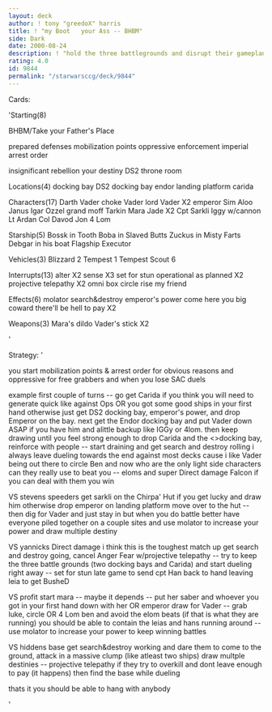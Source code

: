 ```yaml
---
layout: deck
author: ! tony "greedoX" harris
title: ! "my Boot   your Ass -- BHBM"
side: Dark
date: 2000-08-24
description: ! "hold the three battlegrounds and disrupt their gameplan with a mix of direct damage, drains, and winning duels"
rating: 4.0
id: 9844
permalink: "/starwarsccg/deck/9844"
---
```

Cards: 

'Starting(8)

BHBM/Take your Father's Place

prepared defenses
mobilization points
oppressive enforcement
imperial arrest order

insignificant rebellion
your destiny
DS2 throne room

Locations(4)
 docking bay
DS2 docking bay
endor landing platform
carida

Characters(17)
Darth Vader
choke Vader
lord Vader X2
emperor
Sim Aloo
Janus
Igar
Ozzel
grand moff Tarkin
Mara Jade X2
Cpt Sarkli
Iggy w/cannon
Lt Ardan
Col Davod Jon
4 Lom


Starship(5)
Bossk in Tooth
Boba in Slaved Butts
Zuckus in Misty Farts
Debgar in his boat
Flagship Executor

Vehicles(3)
Blizzard 2
Tempest 1
Tempest Scout 6

Interrupts(13)
alter X2
sense X3
set for stun
operational as planned X2
projective telepathy X2
omni box
circle
rise my friend

Effects(6)
molator
search&destroy
emperor's power
come here you big coward
there'll be hell to pay X2

Weapons(3)
Mara's dildo
Vader's stick X2

'

Strategy: '

you start mobilization points & arrest order for obvious reasons and oppressive for free grabbers and when you lose SAC duels

example first couple of turns
 -- go get Carida if you think you will need to generate quick like against Ops OR you got some good ships in your first hand otherwise just get DS2 docking bay, emperor's power, and drop Emperor on the bay.
    next get the Endor docking bay and put Vader down ASAP if you have him and alittle backup like IGGy or 4lom. then keep drawing until you feel strong enough to drop Carida and the <>docking bay, reinforce with people -- start draining and get search and destroy rolling
    i always leave dueling towards the end against most decks cause i like Vader being out there to circle Ben and now who are the only light side characters can they really use to beat you
   -- eloms and super Direct damage Falcon
     if you can deal with them you win

VS stevens speeders
  get sarkli on the Chirpa' Hut if you get lucky and draw him otherwise drop emperor on landing platform move over to the hut -- then dig for Vader and just stay in but when you do battle better have everyone piled together on a couple sites and use molator to increase your power and draw multiple destiny

VS yannicks Direct damage
  i think this is the toughest match up
get search and destroy going, cancel Anger Fear w/projective telepathy -- try to keep the three battle grounds (two docking bays and Carida) and start dueling right away -- set for stun late game to send cpt Han back to hand leaving leia to get BusheD

VS profit
 start mara -- maybe it depends -- put her saber and whoever you got in your first hand down with her OR emperor draw for Vader -- grab luke, circle OR 4 Lom ben and avoid the elom beats (if that is what they are running) you should be able to contain the leias and hans running around -- use molator to increase your power to keep winning battles

VS hiddens base
 get search&destroy working and dare them to come to the ground, attack in a massive clump (like atleast two ships) draw multple destinies	-- projective telepathy if they try to overkill and dont leave enough to pay (it happens) then find the base while dueling

thats it you should be able to hang with anybody


'
